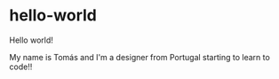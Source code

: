 # hello-world

Hello world!

My name is Tomás and I'm a designer from Portugal starting to learn to code!!
